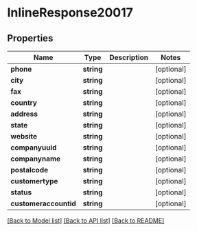 # InlineResponse20017

## Properties
Name | Type | Description | Notes
------------ | ------------- | ------------- | -------------
**phone** | **string** |  | [optional] 
**city** | **string** |  | [optional] 
**fax** | **string** |  | [optional] 
**country** | **string** |  | [optional] 
**address** | **string** |  | [optional] 
**state** | **string** |  | [optional] 
**website** | **string** |  | [optional] 
**companyuuid** | **string** |  | [optional] 
**companyname** | **string** |  | [optional] 
**postalcode** | **string** |  | [optional] 
**customertype** | **string** |  | [optional] 
**status** | **string** |  | [optional] 
**customeraccountid** | **string** |  | [optional] 

[[Back to Model list]](../README.md#documentation-for-models) [[Back to API list]](../README.md#documentation-for-api-endpoints) [[Back to README]](../README.md)


